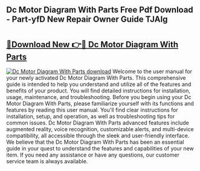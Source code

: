 ## Dc Motor Diagram With Parts Free Pdf Download - Part-yfD New Repair Owner Guide TJAIg

# <h2><a href="http://dfttuh.blite.top/?on=Dc+Motor+Diagram+With+Parts">🔗Download New 👉🔴 Dc Motor Diagram With Parts</a></h2>

[![Dc Motor Diagram With Parts download](https://i.imgur.com/lujVjoI.png)](http://dfttuh.blite.top/?on=Dc+Motor+Diagram+With+Parts)
Welcome to the user manual for your newly activated Dc Motor Diagram With Parts. This comprehensive guide is intended to help you understand and utilize all of the features and benefits of your product. You will find detailed instructions for installation, usage, maintenance, and troubleshooting. Before you begin using your Dc Motor Diagram With Parts, please familiarize yourself with its functions and features by reading this user manual. You'll find clear instructions for installation, setup, and operation, as well as troubleshooting tips for common issues. Dc Motor Diagram With Parts advanced features include augmented reality, voice recognition, customizable alerts, and multi-device compatibility, all accessible through the sleek and user-friendly interface. We believe that the Dc Motor Diagram With Parts has been an essential guide in your quest to understand the features and capabilities of your new item. If you need any assistance or have any questions, our customer service team is always available.

